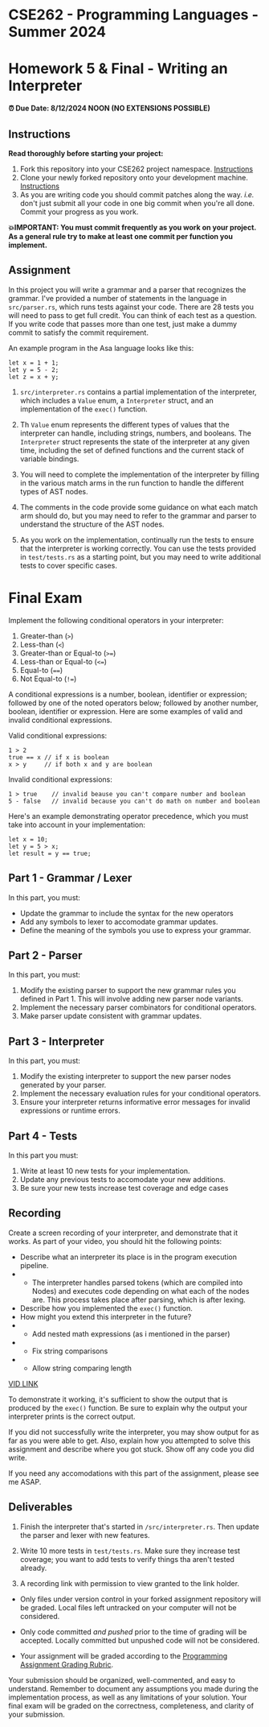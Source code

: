 # CSE262 - Programming Languages - Summer 2024

# Homework 5 & Final - Writing an Interpreter

**⏰ Due Date: 8/12/2024 NOON (NO EXTENSIONS POSSIBLE)**

## Instructions 

**Read thoroughly before starting your project:**

1. Fork this repository into your CSE262 project namespace. [Instructions](https://docs.gitlab.com/ee/workflow/forking_workflow.html#creating-a-fork)
2. Clone your newly forked repository onto your development machine. [Instructions](https://docs.gitlab.com/ee/gitlab-basics/start-using-git.html#clone-a-repository) 
3. As you are writing code you should commit patches along the way. *i.e.* don't just submit all your code in one big commit when you're all done. Commit your progress as you work. 

**💥IMPORTANT: You must commit frequently as you work on your project. As a general rule try to make at least one commit per function you implement.**

## Assignment

In this project you will write a grammar and a parser that recognizes the grammar. I've provided a number of statements in the language in `src/parser.rs`, which runs tests against your code. There are 28 tests you will need to pass to get full credit. You can think of each test as a question. If you write code that passes more than one test, just make a dummy commit to satisfy the commit requirement.

An example program in the Asa language looks like this:

```
let x = 1 + 1;
let y = 5 - 2;
let z = x + y;
```

1. `src/interpreter.rs` contains a partial implementation of the interpreter, which includes a `Value` enum, a `Interpreter` struct, and an implementation of the `exec()` function.

2. Th `Value` enum represents the different types of values that the interpreter can handle, including strings, numbers, and booleans.
The `Interpreter` struct represents the state of the interpreter at any given time, including the set of defined functions and the current stack of variable bindings.

3. You will need to complete the implementation of the interpreter by filling in the various match arms in the run function to handle the different types of AST nodes.

4. The comments in the code provide some guidance on what each match arm should do, but you may need to refer to the grammar and parser to understand the structure of the AST nodes.

5. As you work on the implementation, continually run the tests to ensure that the interpreter is working correctly. You can use the tests provided in `test/tests.rs` as a starting point, but you may need to write additional tests to cover specific cases.

# Final Exam

Implement the following conditional operators in your interpreter:

1) Greater-than (`>`)
2) Less-than (`<`)
3) Greater-than or Equal-to (`>=`)
4) Less-than or Equal-to (`<=`)
5) Equal-to (`==`)
6) Not Equal-to (`!=`)

A conditional expressions is a number, boolean, identifier or expression; followed by one of the noted operators below; followed by another number, boolean, identifier or expression. Here are some examples of valid and invalid conditional expressions.

Valid conditional expressions:

```
1 > 2
true == x // if x is boolean
x > y     // if both x and y are boolean
```
Invalid conditional expressions:

```
1 > true    // invalid beause you can't compare number and boolean
5 - false   // invalid because you can't do math on number and boolean
```

Here's an example demonstrating operator precedence, which you must take into account in your implementation:

```
let x = 10;
let y = 5 > x;
let result = y == true;
```

## Part 1 - Grammar / Lexer

In this part, you must:

- Update the grammar to include the syntax for the new operators
- Add any symbols to lexer to accomodate grammar updates.
- Define the meaning of the symbols you use to express your grammar. 

## Part 2 - Parser

In this part, you must:

1. Modify the existing parser to support the new grammar rules you defined in Part 1. This will involve adding new parser node variants.
2. Implement the necessary parser combinators for conditional operators.
3. Make parser update consistent with grammar updates.

## Part 3 - Interpreter

In this part, you must:

1. Modify the existing interpreter to support the new parser nodes generated by your parser. 
2. Implement the necessary evaluation rules for your conditional operators.
4. Ensure your interpreter returns informative error messages for invalid expressions or runtime errors.

## Part 4 - Tests

In this part you must: 

1. Write at least 10 new tests for your implementation.
2. Update any previous tests to accomodate your new additions.
3. Be sure your new tests increase test coverage and edge cases

## Recording

Create a screen recording of your interpreter, and demonstrate that it works. As part of your video, you should hit the following points:

- Describe what an interpreter its place is in the program execution pipeline.
- - The interpreter handles parsed tokens (which are compiled into Nodes) and executes code depending on what each of the nodes are. This process takes place after parsing, which is after lexing.
- Describe how you implemented the `exec()` function.
- How might you extend this interpreter in the future?
- - Add nested math expressions (as i mentioned in the parser) 
- - Fix string comparisons
- - Allow string comparing length

[VID LINK](https://drive.google.com/file/d/1abV7KQu81UI4lJ26hbVktF-iSbNtTRw3/view?usp=sharing)

To demonstrate it working, it's sufficient to show the output that is produced by the `exec()` function. Be sure to explain why the output your interpreter prints is the correct output.

If you did not successfully write the interpreter, you may show output for as far as you were able to get. Also, explain how you attempted to solve this assignment and describe where you got stuck. Show off any code you did write.

If you need any accomodations with this part of the assignment, please see me ASAP.

## Deliverables

1. Finish the interpreter that's started in `/src/interpreter.rs`. Then update the parser and lexer with new features.

2. Write 10 more tests in `test/tests.rs`. Make sure they increase test coverage; you want to add tests to verify things tha aren't tested already.

3. A recording link with permission to view granted to the link holder.

- Only files under version control in your forked assignment repository will be graded. Local files left untracked on your computer will not be considered.

- Only code committed *and pushed* prior to the time of grading will be accepted. Locally committed but unpushed code will not be considered.

- Your assignment will be graded according to the [Programming Assignment Grading Rubric](https://drive.google.com/open?id=1V0nBt3Rz6uFMZ9mIaFioLF-48DFX0VdkbgRUDM_eIFk).

Your submission should be organized, well-commented, and easy to understand. Remember to document any assumptions you made during the implementation process, as well as any limitations of your solution. Your final exam will be graded on the correctness, completeness, and clarity of your submission.